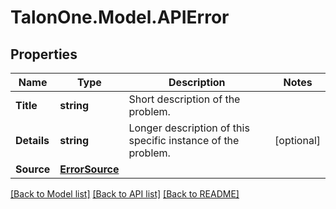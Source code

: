 # TalonOne.Model.APIError
## Properties

Name | Type | Description | Notes
------------ | ------------- | ------------- | -------------
**Title** | **string** | Short description of the problem. | 
**Details** | **string** | Longer description of this specific instance of the problem. | [optional] 
**Source** | [**ErrorSource**](ErrorSource.md) |  | 

[[Back to Model list]](../README.md#documentation-for-models) [[Back to API list]](../README.md#documentation-for-api-endpoints) [[Back to README]](../README.md)

